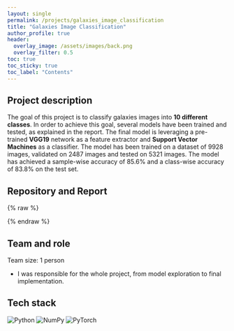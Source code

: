 ```yaml
---
layout: single
permalink: /projects/galaxies_image_classification
title: "Galaxies Image Classification"
author_profile: true
header:
  overlay_image: /assets/images/back.png
  overlay_filter: 0.5
toc: true
toc_sticky: true
toc_label: "Contents"
---
```


<!-- ### [ Jun. 2021 - Jul. 2021 ] -->

## Project description

The goal of this project is to classify galaxies images into **10 different classes**. In order to achieve this goal, several models have been trained and tested, as explained in the report. The final model is leveraging a pre-trained **VGG19** network as a feature extractor and **Support Vector Machines** as a classifier. The model has been trained on a dataset of 9928 images, validated on 2487 images and tested on 5321 images. The model has achieved a sample-wise accuracy of 85.6% and a class-wise accuracy of 83.8% on the test set.

## Repository and Report

{% raw %}
<center>
  <a href="https://github.com/vicentinileonardo/galaxies-image-classification" target="_blank" class="btn"><i class="fa fa-github" style="font-size: 42px;"></i></a>
  <a href="/project_reports/galaxies_image_classification.pdf" target="_blank" class="btn"><i class="fa fa-file-pdf-o" style="font-size: 42px;"></i></a>
</center>
{% endraw %}

## Team and role

Team size: 1 person

+ I was responsible for the whole project, from model exploration to final implementation. <br>

## Tech stack

![Python](https://img.shields.io/badge/Python-FFD43B?style=for-the-badge&logo=python&logoColor=blue) 
![NumPy](https://img.shields.io/badge/Numpy-777BB4?style=for-the-badge&logo=numpy&logoColor=white) 
![PyTorch](https://img.shields.io/badge/PyTorch-EE4C2C?style=for-the-badge&logo=PyTorch&logoColor=white)
